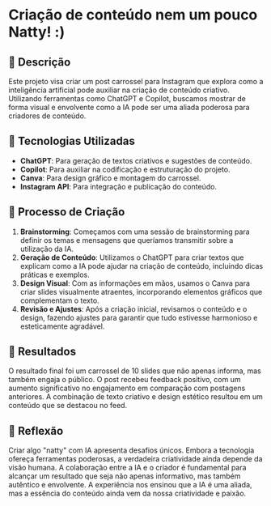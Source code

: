 # Criação de conteúdo nem um pouco Natty! :)
## 📒 Descrição
Este projeto visa criar um post carrossel para Instagram que explora como a inteligência artificial pode auxiliar na criação de conteúdo criativo. Utilizando ferramentas como ChatGPT e Copilot, buscamos mostrar de forma visual e envolvente como a IA pode ser uma aliada poderosa para criadores de conteúdo.

## 🤖 Tecnologias Utilizadas
- **ChatGPT**: Para geração de textos criativos e sugestões de conteúdo.
- **Copilot**: Para auxiliar na codificação e estruturação do projeto.
- **Canva**: Para design gráfico e montagem do carrossel.
- **Instagram API**: Para integração e publicação do conteúdo.

## 🧐 Processo de Criação
1. **Brainstorming**: Começamos com uma sessão de brainstorming para definir os temas e mensagens que queríamos transmitir sobre a utilização da IA.
2. **Geração de Conteúdo**: Utilizamos o ChatGPT para criar textos que explicam como a IA pode ajudar na criação de conteúdo, incluindo dicas práticas e exemplos.
3. **Design Visual**: Com as informações em mãos, usamos o Canva para criar slides visualmente atraentes, incorporando elementos gráficos que complementam o texto.
4. **Revisão e Ajustes**: Após a criação inicial, revisamos o conteúdo e o design, fazendo ajustes para garantir que tudo estivesse harmonioso e esteticamente agradável.

## 🚀 Resultados
O resultado final foi um carrossel de 10 slides que não apenas informa, mas também engaja o público. O post recebeu feedback positivo, com um aumento significativo no engajamento em comparação com postagens anteriores. A combinação de texto criativo e design estético resultou em um conteúdo que se destacou no feed.

## 💭 Reflexão
Criar algo "natty" com IA apresenta desafios únicos. Embora a tecnologia ofereça ferramentas poderosas, a verdadeira criatividade ainda depende da visão humana. A colaboração entre a IA e o criador é fundamental para alcançar um resultado que seja não apenas informativo, mas também autêntico e envolvente. A experiência nos ensinou que a IA é uma aliada, mas a essência do conteúdo ainda vem da nossa criatividade e paixão.
